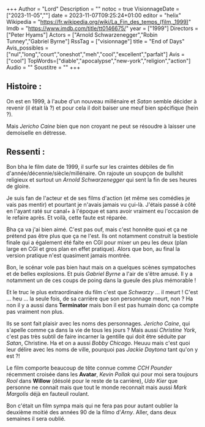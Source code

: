 +++
Author = "Lord"
Description = ""
notoc = true
VisionnageDate = ["2023-11-05",""]
date = 2023-11-07T09:25:24+01:00
editor = "helix"
Wikipedia = "https://fr.wikipedia.org/wiki/La_Fin_des_temps_(film,_1999)"
Imdb = "https://www.imdb.com/title/tt0146675/"
year = ["1999"]
Directors = ["Peter Hyams"]
Actors = ["Arnold Schwarzenegger","Robin Tunney","Gabriel Byrne"]
RssTag = ["visionnage"]
title = "End of Days"
Avis_possibles = ["nul","long","court","oneshot","meh","cool","excellent","parfait"]
Avis = ["cool"] 
TopWords=["diable","apocalypse","new-york","religion","action"]
Audio = ""
Soustitre = ""
+++
## Histoire : 
On est en 1999, à l'aube d'un nouveau millénaire et *Satan* semble décider à revenir (il était là ?) et pour cela il doit baiser une meuf bien spécifique (hein ?).

Mais *Jericho Caine* bien que non croyant ne peut se résoudre à laisser une demoiselle en détresse.

## Ressenti :
Bon bha le film date de 1999, il surfe sur les craintes débiles de fin d'année/décennie/siècle/millénaire.
On rajoute un soupçon de bullshit religieux et surtout un *Arnold Schwarzenegger* qui sent la fin de ses heures de gloire.

Je suis fan de l'acteur et de ses films d'action (et même ses comédies je vais pas mentir) et pourtant je n'avais jamais vu çui-là.
J'étais passé à côté en l'ayant raté sur canal+ à l'époque et sans avoir vraiment eu l'occasion de le refaire après.
Et voilà, cette faute est réparée.

Bha ça va j'ai bien aimé.
C'est pas ouf, mais c'est honnête quoi et ça ne prétend pas être plus que ça ne l'est.
Ils ont notamment construit la bestiole finale qui a également été faite en CGI pour mixer un peu les deux (plan large en CGI et gros plan en effet pratique).
Alors que bon, au final la version pratique n'est quasiment jamais montrée.

Bon, le scénar vole pas bien haut mais on a quelques scènes sympatoches et de belles explosions.
Et puis *Gabriel Byrne* a l'air de s'être amusé.
Il y a notamment un de ces coups de poing dans la gueule des plus mémorable !

Et le truc le plus extraordinaire du film c'est que *Schwarzy* … il meurt !
C'est … heu … la seule fois, de sa carrière que son personnage meurt, non ?
Ha non il y a aussi dans **Terminator** mais bon il est pas humain donc ça compte pas vraiment non plus.

Ils se sont fait plaisir avec les noms des personnages.
*Jericho Caine*, qui s'apelle comme ça dans la vie de tous les jours ?
Mais aussi *Christine York*, c'est pas très subtil de faire incarner la gentille qui doit être séduite par *Satan*, Christine.
Ha et on a aussi *Bobby Chicago*.
Heuuu mais c'est quoi leur délire avec les noms de ville, pourquoi pas *Jackie Daytona* tant qu'on y est ?!

Le film comporte beaucoup de tête connue comme *CCH Pounder* récemment croisée dans les **Avatar**, *Kevin Pollak* qui pour moi sera toujours *Rool* dans **Willow** (désolé pour le reste de ta carrière), *Udo Kier* que personne ne connait mais que tout le monde reconnait mais aussi *Mark Margolis* déjà en fauteuil roulant.

Bon c'était un film sympa mais qui ne fera pas pour autant oublier la deuxième moitié des années 90 de la filmo d'*Arny*.
Aller, dans deux semaines il sera oublié.
